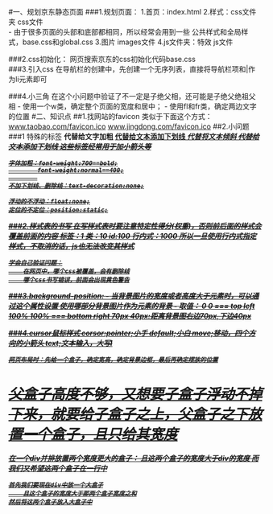 #一、规划京东静态页面
###1.规划页面：
	1.首页：index.html
	2.样式：css文件夹   css文件  
		- 由于很多页面的头部和底部都相同，所以经常会用到一些
			公共样式和全局样式，base.css和global.css
	3.图片 images文件
	4.js文件夹：特效 js文件

###2.css初始化：
	网页搜索京东的css初始化代码base.css			
###3.引入css
	在导航栏的创建中，先创建一个无序列表，直接将导航栏项和|作为li元素即可

###4.小三角
	在这个小问题中验证了不一定是子绝父相，还可能是子绝父绝祖父相
		- 使用一个w类，确定整个页面的宽度和居中；
		- 使用fl和fr类，确定两边文字的位置
#二、知识点
##1.找网站的favicon
	类似于下面这个方式：
	www.taobao.com/favicon.ico
	www.jingdong.com/favicon.ico
##2.小问题
###1 特殊的标签
	<strong>代替<b>给文字加粗
	<ins>代替<u>给文本添加下划线
	<em>代替<i>将文本倾斜
	<del>代替<s>给文本添加下划线
	这些标签经常用于加小箭头等
	
	字体加粗：font-weight:700==bold;
		    font-weight:normal==400;
		    
	不加下划线、删除线：text-decoration:none;
	
	浮动的不浮动：float:none;
	定位的不定位：position:static;
###2.样式表的书写
	在写样式表时要注意特定性得分(权重)，否则前后面的样式会覆盖前面的内容
		标签：1
		类：10
		id:100
		行内式：1000  所以一旦使用行内式指定样式，不取消的话，js也无法改变其样式
	
	学会自己验证问题：
		在网页中，哪个css被覆盖，会有删除线
		哪个css书写错误，前面会出现黄色警告
###3.background-position:
	- 当背景图片的宽度或者高度大于元素时，可以通过这个属性设置
		使用哪部分背景图片作为元素的背景
	- 取值：
		0 0 === top left
		100% 100% === bottom right
		70px 40px:距离背景图右边70px,下边40px
			
###4.cursor鼠标样式
	corsor:pointer;小手
		default;小白
		move;移动，四个方向的小箭头
		text;文本输入，大写I
	
	网页布局时：先给一个盒子，确定宽高，确定背景边框，最后再确定摆放的位置


# 父盒子高度不够，又想要子盒子浮动不掉下来，就要给子盒子之上，父盒子之下放置一个盒子，且只给其宽度
在一个div并排放置两个宽度更大的盒子：
且这两个盒子的宽度大于div的宽度
而我们又希望这两个盒子在一行中

	首先我们要现在div中放一个大盒子
		且这个盒子的宽度大于那两个盒子宽度之和
	然后将这两个盒子放入大盒子中


